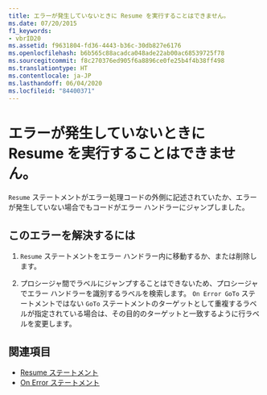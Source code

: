 ```yaml
---
title: エラーが発生していないときに Resume を実行することはできません。
ms.date: 07/20/2015
f1_keywords:
- vbrID20
ms.assetid: f9631804-fd36-4443-b36c-30db827e6176
ms.openlocfilehash: b6b565c88acadca048ade22ab00ac68539725f78
ms.sourcegitcommit: f8c270376ed905f6a8896ce0fe25b4f4b38ff498
ms.translationtype: HT
ms.contentlocale: ja-JP
ms.lasthandoff: 06/04/2020
ms.locfileid: "84400371"
---
```

# <a name="resume-without-error"></a>エラーが発生していないときに Resume を実行することはできません。
`Resume` ステートメントがエラー処理コードの外側に記述されていたか、エラーが発生していない場合でもコードがエラー ハンドラーにジャンプしました。  
  
## <a name="to-correct-this-error"></a>このエラーを解決するには  
  
1. `Resume` ステートメントをエラー ハンドラー内に移動するか、または削除します。  
  
2. プロシージャ間でラベルにジャンプすることはできないため、プロシージャでエラー ハンドラーを識別するラベルを検索します。 `On Error GoTo` ステートメントではない `GoTo` ステートメントのターゲットとして重複するラベルが指定されている場合は、その目的のターゲットと一致するように行ラベルを変更します。  
  
## <a name="see-also"></a>関連項目

- [Resume ステートメント](../statements/resume-statement.md)
- [On Error ステートメント](../statements/on-error-statement.md)
